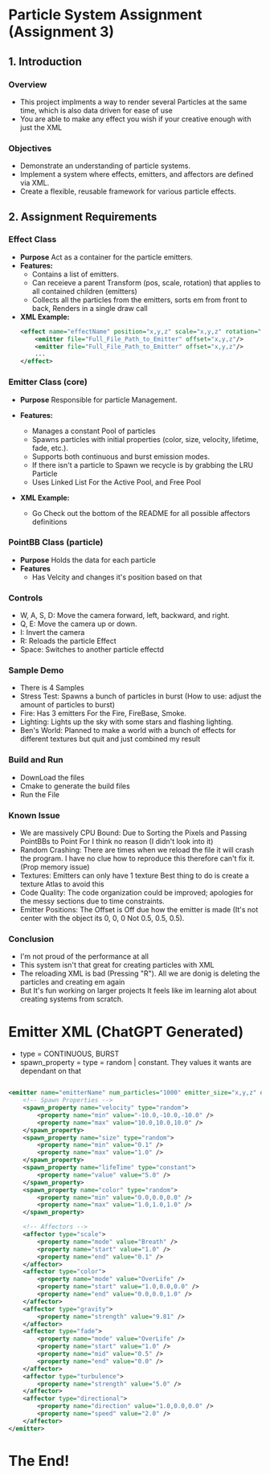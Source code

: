 # Particle System Assignment (Assignment 3)
## 1. Introduction

### Overview
- This project implments a way to render several Particles at the same time, which is also data driven for ease of use
- You are able to make any effect you wish if your creative enough with just the XML

### Objectives
- Demonstrate an understanding of particle systems.
- Implement a system where effects, emitters, and affectors are defined via XML.
- Create a flexible, reusable framework for various particle effects.

## 2. Assignment Requirements

### Effect Class
- **Purpose** Act as a container for the particle emitters.
- **Features:**
    - Contains a list of emitters.
    - Can receieve a parent Transform (pos, scale, rotation) that applies to all contained children (emitters)
    - Collects all the particles from the emitters, sorts em from front to back, Renders in a single draw call
- **XML Example:**
    ```xml
    <effect name="effectName" position="x,y,z" scale="x,y,z" rotation="x,y,z" texture="Full_Path_to_Texture">
        <emitter file="Full_File_Path_to_Emitter" offset="x,y,z"/>   
        <emitter file="Full_File_Path_to_Emitter" offset="x,y,z"/>   
        ...
    </effect>
    ```


### Emitter Class (core)
- **Purpose** Responsible for particle Management.
- **Features:**
    - Manages a constant Pool of particles
    - Spawns particles with initial properties (color, size, velocity, lifetime, fade, etc.).
    - Supports both continuous and burst emission modes.
    - If there isn't a particle to Spawn we recycle is by grabbing the LRU Particle
    - Uses Linked List For the Active Pool, and Free Pool

- **XML Example:**
    - Go Check out the bottom of the README for all possible affectors definitions

### PointBB Class (particle)
- **Purpose** Holds the data for each particle
- **Features**
    - Has Velcity and changes it's position based on that

### Controls
- W, A, S, D: Move the camera forward, left, backward, and right.
- Q, E: Move the camera up or down.
- I: Invert the camera
- R: Reloads the particle Effect
- Space: Switches to another particle effectd

### Sample Demo
- There is 4 Samples
- Stress Test: Spawns a bunch of particles in burst (How to use: adjust the amount of particles to burst)
- Fire: Has 3 emitters For the Fire, FireBase, Smoke. 
- Lighting: Lights up the sky with some stars and flashing lighting.
- Ben's World: Planned to make a world with a bunch of effects for different textures but quit and just combined my result

### Build and Run
- DownLoad the files
- Cmake to generate the build files
- Run the File

### Known Issue 
 - We are massively CPU Bound: Due to Sorting the Pixels and Passing PointBBs to Point For I think no reason (I didn't look into it)
 - Random Crashing: There are times when we reload the file it will crash the program. I have no clue how to reproduce this therefore can't fix it. (Prop memory issue)
 - Textures: Emitters can only have 1 texture Best thing to do is create a texture Atlas to avoid this
 - Code Quality: The code organization could be improved; apologies for the messy sections due to time constraints.
 - Emitter Positions: The Offset is Off due how the emitter is made (It's not center with the object its 0, 0, 0 Not 0.5, 0.5, 0.5).
 
### Conclusion
 - I'm not proud of the performance at all
 - This system isn't that great for creating particles with XML
 - The reloading XML is bad (Pressing "R"). All we are donig is deleting the particles and creating em again
 - But It's fun working on larger projects It feels like im learning alot about creating systems from scratch.


# Emitter XML (ChatGPT Generated)
- type = CONTINUOUS, BURST
- spawn_property = type = random | constant. They values it wants are dependant on that
```xml

<emitter name="emitterName" num_particles="1000" emitter_size="x,y,z" duration="-1" type="continuous" birthrate="100" burst_count="0" burst_interval="0.0">
    <!-- Spawn Properties -->
    <spawn_property name="velocity" type="random">
        <property name="min" value="-10.0,-10.0,-10.0" />
        <property name="max" value="10.0,10.0,10.0" />
    </spawn_property>
    <spawn_property name="size" type="random">
        <property name="min" value="0.1" />
        <property name="max" value="1.0" />
    </spawn_property>
    <spawn_property name="lifeTime" type="constant">
        <property name="value" value="5.0" />
    </spawn_property>
    <spawn_property name="color" type="random">
        <property name="min" value="0.0,0.0,0.0" />
        <property name="max" value="1.0,1.0,1.0" />
    </spawn_property>

    <!-- Affectors -->
    <affector type="scale">
        <property name="mode" value="Breath" />
        <property name="start" value="1.0" />
        <property name="end" value="0.1" />
    </affector>
    <affector type="color">
        <property name="mode" value="OverLife" />
        <property name="start" value="1.0,0.0,0.0" />
        <property name="end" value="0.0,0.0,1.0" />
    </affector>
    <affector type="gravity">
        <property name="strength" value="9.81" />
    </affector>
    <affector type="fade">
        <property name="mode" value="OverLife" />
        <property name="start" value="1.0" />
        <property name="mid" value="0.5" />
        <property name="end" value="0.0" />
    </affector>
    <affector type="turbulence">
        <property name="strength" value="5.0" />
    </affector>
    <affector type="directional">
        <property name="direction" value="1.0,0.0,0.0" />
        <property name="speed" value="2.0" />
    </affector>
</emitter>

```

# The End!

